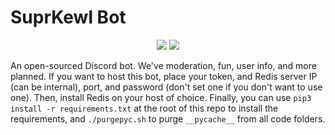 # SuprKewl Bot

<p align="center">
<a href="https://discord.gg/CRBBJVY"><img src="https://img.shields.io/discord/498185249952366602.svg"></a>
<a href="./LICENSE-mit.txt"><img src="https://img.shields.io/badge/license-MIT-blue.svg"></a>
</p>


An open-sourced Discord bot. We've moderation, fun, user info, and more planned.
If you want to host this bot, place your token, and Redis server IP (can be internal), port, and password (don't set one if you don't want to use one). Then, install Redis on your host of choice. Finally, you can use `pip3 install -r requirements.txt` at the root of this repo to install the requirements, and `./purgepyc.sh` to purge `__pycache__` from all code folders.
